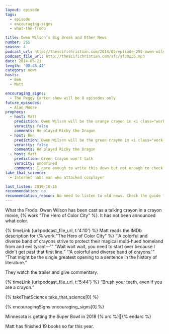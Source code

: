 ```yaml
---
layout: episode
tags:
  - episode
  - encouraging-signs
  - what-the-frodo

title: Owen Wilson’s Big Break and Other News
number: 255
season: 4
podcast_url: http://thescifichristian.com/2014/05/episode-255-owen-wilsons-big-break-and-other-news/
podcast_file_url: http://thescifichristian.com/sfc/sfc0255.mp3
date: 2014-05-21
length: '00:48:42'
category: news
hosts:
  - Ben
  - Matt

encouraging_signs:
  - The Peggy Carter show will be 8 episodes only
future_episodes:
  - Alan Moore 
prophecy:
  - host: Matt
    prediction: Owen Wilson will be the orange crayon in <i class="work-title">The Hero of Color City</i>
    veracity: false
    comments: He played Ricky the Dragon
  - host: Ben
    prediction: Owen Wilson will be the green crayon in <i class="work-title">The Hero of Color City</i>
    veracity: false
    comments: He played Ricky the Dragon
  - host: Matt
    prediction: Green Crayon won't talk
    veracity: undefined
    comments: I care enough to write this down but not enough to check
take_that_science:
  - Internet nabs man who attacked cosplayer

last_listen: 2019-10-15
recommendation: no
recommendation_reason: No need to listen to old news. Check the guide for what's interesting in hindsight.
---
```

What the Frodo: Owen Wilson has been cast as a talking crayon in a crayon movie, {% work "The Hero of Color City" %}. It has not been announced what color.

<div class="quote">
  {% timeLink {url:podcast_file_url, t:'4:10'} %}
  <span class="quote-context is-size-6">Matt reads the IMDb description for {% work "The Hero of Color City" %}</span>
  <q class="matt">'A colorful and diverse band of crayons strive to protect their magical multi-hued homeland from and evil tyrant—'</q>
  <q class="ben">Wait wait wait, you need to start over because I didn't get past that first line.</q>
  <q class="matt">'A colorful and diverse band of crayons.'</q>
  <q class="ben">That might be the single greatest opening to a sentence in the history of literature.</q>
</div>

They watch the trailer and give commentary. 

<div class="quote">
  {% timeLink {url:podcast_file_url, t:'5:44'} %}
  <q class="matt">Brush your teeth, even if you are a crayon.</q>
</div>

{% takeThatScience take_that_science[0] %}

{% encouragingSigns encouraging_signs[0] %}

Minnesota is getting the Super Bowl in 2018 {% arc %}🦅{% endarc %}

Matt has finished 19 books so far this year.